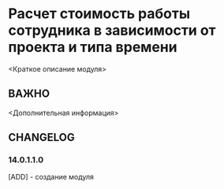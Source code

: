 # Расчет стоимость работы сотрудника в зависимости от проекта и типа времени

<Краткое описание модуля>

## ВАЖНО

<Дополнительная информация>

## CHANGELOG

### 14.0.1.1.0

[ADD] - создание модуля
